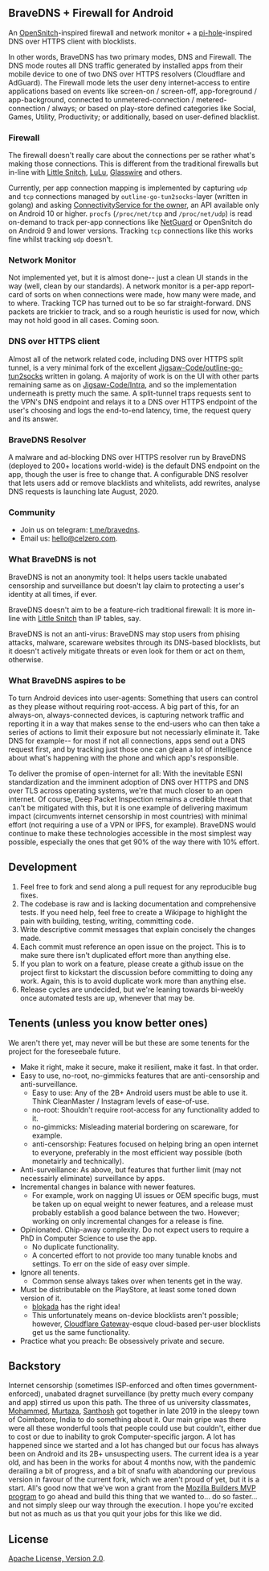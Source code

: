 ## BraveDNS + Firewall for Android

An [OpenSnitch](https://github.com/evilsocket/opensnitch)-inspired firewall and network monitor + a [pi-hole](https://github.com/pi-hole/pi-hole)-inspired DNS over HTTPS client with blocklists.

In other words, BraveDNS has two primary modes, DNS and Firewall. The DNS mode routes all DNS traffic generated by installed apps from their mobile device to one of two DNS over HTTPS resolvers (Cloudflare and AdGuard). The Firewall mode lets the user deny internet-access to entire applications based on events like screen-on / screen-off, app-foreground / app-background, connected to unmetered-connection / metered-connection / always; or based on play-store defined categories like Social, Games, Utility, Productivity; or additionally, based on user-defined blacklist.

### Firewall

The firewall doesn't really care about the connections per se rather what's making those connections. This is different from the traditional firewalls but in-line with [Little Snitch](https://www.obdev.at/products/littlesnitch/index.html), [LuLu](https://objective-see.com/products/lulu.html), [Glasswire](https://glasswire.com/) and others.

Currently, per app connection mapping is implemented by capturing `udp` and `tcp` connections managed by `outline-go-tun2socks`-layer (written in golang) and asking [ConnectivityService for the owner](https://developer.android.com/about/versions/10/privacy/changes#proc-net-filesystem), an API available only on Android 10 or higher. `procfs` (`/proc/net/tcp` and `/proc/net/udp`) is read on-demand to track per-app connections like [NetGuard](https://github.com/M66B/NetGuard/) or OpenSnitch do on Android 9 and lower versions. Tracking `tcp` connections like this works fine whilst tracking `udp` doesn't.

### Network Monitor

Not implemented yet, but it is almost done-- just a clean UI stands in the way (well, clean by our standards). A network monitor is a per-app report-card of sorts on when connections were made, how many were made, and to where. Tracking TCP has turned out to be so far straight-forward. DNS packets are trickier to track, and so a rough heuristic is used for now, which may not hold good in all cases. Coming soon.

### DNS over HTTPS client

Almost all of the network related code, including DNS over HTTPS split tunnel, is a very minimal fork of the excellent [Jigsaw-Code/outline-go-tun2socks](https://github.com/Jigsaw-Code/outline-go-tun2socks) written in golang. A majority of work is on the UI with other parts remaining same as on [Jigsaw-Code/Intra](https://github.com/Jigsaw-Code/Intra/), and so the implementation underneath is pretty much the same. A split-tunnel traps requests sent to the VPN's DNS endpoint and relays it to a DNS over HTTPS endpoint of the user's choosing and logs the end-to-end latency, time, the request query and its answer.

### BraveDNS Resolver

A malware and ad-blocking DNS over HTTPS resolver run by BraveDNS (deployed to 200+ locations world-wide) is the default DNS endpoint on the app, though the user is free to change that. A configurable DNS resolver that lets users add or remove blacklists and whitelists, add rewrites, analyse DNS requests is launching late August, 2020.

### Community
- Join us on telegram: [t.me/bravedns](https://t.me/bravedns).
- Email us: [hello@celzero.com](mailto:hello@celzero.com).

### What BraveDNS is not

BraveDNS is not an anonymity tool: It helps users tackle unabated censorship and surveillance but doesn't lay claim to protecting a user's identity at all times, if ever.

BraveDNS doesn't aim to be a feature-rich traditional firewall: It is more in-line with [Little Snitch](https://www.obdev.at/products/littlesnitch/index.html) than IP tables, say.

BraveDNS is not an anti-virus: BraveDNS may stop users from phising attacks, malware, scareware websites through its DNS-based blocklists, but it doesn't actively mitigate threats or even look for them or act on them, otherwise.

### What BraveDNS aspires to be

To turn Android devices into user-agents: Something that users can control as they please without requiring root-access. A big part of this, for an always-on, always-connected devices, is capturing network traffic and reporting it in a way that makes sense to the end-users who can then take a series of actions to limit their exposure but not necessiarly eliminate it. Take DNS for example-- for most if not all connections, apps send out a DNS request first, and by tracking just those one can glean a lot of intelligence about what's happening with the phone and which app's responsible.

To deliver the promise of open-internet for all: With the inevitable ESNI standardization and the imminent adoption of DNS over HTTPS and DNS over TLS across operating systems, we're that much closer to an open internet. Of course, Deep Packet Inspection remains a credible threat that can't be mitigated with this, but it is one example of delivering maximum impact (circumvents internet censorship in most countries) with minimal effort (not requiring a use of a VPN or IPFS, for example). BraveDNS would continue to make these technologies accessible in the most simplest way possible, especially the ones that get 90% of the way there with 10% effort.

## Development
1. Feel free to fork and send along a pull request for any reproducible bug fixes.
  1. The codebase is raw and is lacking documentation and comprehensive tests. If you need help, feel free to create a Wikipage to highlight the pain with building, testing, writing, committing code.
  2. Write descriptive commit messages that explain concisely the changes made. 
  3. Each commit must reference an open issue on the project. This is to make sure there isn't duplicated effort more than anything else.
2. If you plan to work on a feature, please create a github issue on the project first to kickstart the discussion before committing to doing any work. Again, this is to avoid duplicate work more than anything else. 
3. Release cycles are undecided, but we're leaning towards bi-weekly once automated tests are up, whenever that may be.

## Tenents (unless you know better ones)
We aren't there yet, may never will be but these are some tenents for the project for the foreseebale future.

- Make it right, make it secure, make it resilient, make it fast. In that order.
- Easy to use, no-root, no-gimmicks features that are anti-censorship and anti-surveillance.
  - Easy to use: Any of the 2B+ Android users must be able to use it. Think CleanMaster / Instagram levels of ease-of-use. 
  - no-root: Shouldn't require root-access for any functionality added to it.
  - no-gimmicks: Misleading material bordering on scareware, for example.
  - anti-censorship: Features focused on helping bring an open internet to everyone, preferably in the most efficient way possible (both monetairly and technically).
 - Anti-surveillance: As above, but features that further limit (may not necessairly eliminate) surveillance by apps.
- Incremental changes in balance with newer features.
  - For example, work on nagging UI issues or OEM specific bugs, must be taken up on equal weight to newer features, and a release must probably establish a good balance between the two. However; working on only incremental changes for a release is fine.
- Opinionated. Chip-away complexity. Do not expect users to require a PhD in Computer Science to use the app.
  - No duplicate functionality.
  - A concerted effort to not provide too many tunable knobs and settings. To err on the side of easy over simple.
- Ignore all tenents.
  - Common sense always takes over when tenents get in the way.
- Must be distributable on the PlayStore, at least some toned down version of it. 
  - [blokada](https://github.com/blokadaorg/blokada) has the right idea!
  - This unfortunately means on-device blocklists aren't possible; however, [Cloudflare Gateway](https://www.cloudflare.com/teams-gateway/)-esque cloud-based per-user blocklists get us the same functionality.
- Practice what you preach: Be obsessively private and secure.

## Backstory
Internet censorship (sometimes ISP-enforced and often times government-enforced), unabated dragnet surveillance (by pretty much every company and app) stirred us upon this path. The three of us university classmates, [Mohammed](https://www.linkedin.com/in/hussain-mohammed-2525a626/), [Murtaza](https://www.linkedin.com/in/murtaza-aliakbar/), [Santhosh](https://www.linkedin.com/in/santhosh-ponnusamy-2b781244/) got together in late 2019 in the sleepy town of Coimbatore, India to do something about it. Our main gripe was there were all these wonderful tools that people could use but couldn't, either due to cost or due to inability to grok Computer-specific jargon. A lot has happened since we started and a lot has changed but our focus has always been on Android and its 2B+ unsuspecting users. The current idea is a year old, and has been in the works for about 4 months now, with the pandemic derailing a bit of progress, and a bit of snafu with abandoning our previous version in favour of the current fork, which we aren't proud of yet, but it is a start. All's good now that we've won a grant from the [Mozilla Builders MVP program](https://builders.mozilla.community/) to go ahead and build this thing that we wanted to... do so faster... and not simply sleep our way through the execution. I hope you're excited but not as much as us that you quit your jobs for this like we did.

## License

[Apache License, Version 2.0](https://www.apache.org/licenses/LICENSE-2.0).
